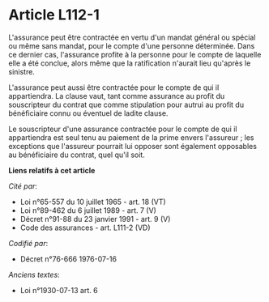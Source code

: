 # Article L112-1

L'assurance peut être contractée en vertu d'un mandat général ou spécial ou même sans mandat, pour le compte d'une personne
déterminée. Dans ce dernier cas, l'assurance profite à la personne pour le compte de laquelle elle a été conclue, alors même
que la ratification n'aurait lieu qu'après le sinistre.

L'assurance peut aussi être contractée pour le compte de qui il appartiendra. La clause vaut, tant comme assurance au profit
du souscripteur du contrat que comme stipulation pour autrui au profit du bénéficiaire connu ou éventuel de ladite clause.

Le souscripteur d'une assurance contractée pour le compte de qui il appartiendra est seul tenu au paiement de la prime envers
l'assureur ; les exceptions que l'assureur pourrait lui opposer sont également opposables au bénéficiaire du contrat, quel
qu'il soit.

**Liens relatifs à cet article**

_Cité par_:

  - Loi n°65-557 du 10 juillet 1965 - art. 18 (VT)
  - Loi n°89-462 du 6 juillet 1989 - art. 7 (V)
  - Décret n°91-88 du 23 janvier 1991 - art. 9 (V)
  - Code des assurances - art. L111-2 (VD)

_Codifié par_:

  - Décret n°76-666 1976-07-16

_Anciens textes_:

  - Loi n°1930-07-13 art. 6
